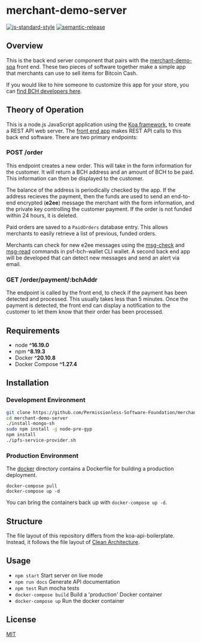 # merchant-demo-server

[![js-standard-style](https://img.shields.io/badge/code%20style-standard-brightgreen.svg)](http://standardjs.com) [![semantic-release](https://img.shields.io/badge/%20%20%F0%9F%93%A6%F0%9F%9A%80-semantic--release-e10079.svg)](https://github.com/semantic-release/semantic-release)

## Overview

This is the back end server component that pairs with the [merchant-demo-spa](https://github.com/Permissionless-Software-Foundation/merchant-demo-spa) front end. These two pieces of software together make a simple app that merchants can use to sell items for Bitcoin Cash.

If you would like to hire someone to customize this app for your store, you can [find BCH developers here](https://fullstack.cash/consulting).

## Theory of Operation

This is a node.js JavaScript application using the [Koa framework](https://koajs.com/), to create a REST API web server. The [front end app](https://github.com/Permissionless-Software-Foundation/merchant-demo-spa) makes REST API calls to this back end software. There are two primary endpoints:

### POST /order

This endpoint creates a new order. This will take in the form information for the customer. It will return a BCH address and an amount of BCH to be paid. This information can then be displayed to the customer. 

The balance of the address is periodically checked by the app. If the address recieves the payment, then the funds are used to send an end-to-end encrypted (**e2ee**) message the merchant with the form information, and the private key controlling the customer payment. If the order is not funded within 24 hours, it is deleted.

Paid orders are saved to a `PaidOrders` database entry. This allows merchants to easily retrieve a list of previous, funded orders.

Merchants can check for new e2ee messages using the [msg-check](https://github.com/Permissionless-Software-Foundation/psf-bch-wallet#psf-bch-wallet-msg-check) and [msg-read](https://github.com/Permissionless-Software-Foundation/psf-bch-wallet#psf-bch-wallet-msg-read) commands in psf-bch-wallet CLI wallet. A second back end app will be developed that can detect new messages and send an alert via email.

### GET /order/payment/:bchAddr

The endpoint is called by the front end, to check if the payment has been detected and processed. This usually takes less than 5 minutes. Once the payment is detected, the front end can display a notification to the customer to let them know that their order has been processed.

## Requirements

- node **^16.19.0**
- npm **^8.19.3**
- Docker **^20.10.8**
- Docker Compose **^1.27.4**

## Installation

### Development Environment


```bash
git clone https://github.com/Permissionless-Software-Foundation/merchant-demo-server
cd merchant-demo-server
./install-mongo-sh
sudo npm install -g node-pre-gyp
npm install
./ipfs-service-provider.sh
```

### Production Environment

The [docker](./production/docker) directory contains a Dockerfile for building a production deployment.

```
docker-compose pull
docker-compose up -d
```

You can bring the containers back up with `docker-compose up -d`.

## Structure

The file layout of this repository differs from the koa-api-boilerplate. Instead, it follows the file layout of [Clean Architecture](https://christroutner.github.io/trouts-blog/blog/clean-architecture).

## Usage

- `npm start` Start server on live mode
- `npm run docs` Generate API documentation
- `npm test` Run mocha tests
- `docker-compose build` Build a 'production' Docker container
- `docker-compose up` Run the docker container

## License

[MIT](./LICENSE.md)

